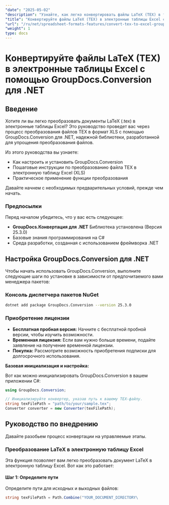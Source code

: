 ```yaml
---
"date": "2025-05-02"
"description": "Узнайте, как легко конвертировать файлы LaTeX (TEX) в таблицы Excel с помощью GroupDocs.Conversion для .NET. Следуйте нашему пошаговому руководству, разработанному специально для разработчиков."
"title": "Конвертируйте файлы LaTeX (TEX) в электронные таблицы Excel с помощью GroupDocs.Conversion для .NET"
"url": "/ru/net/spreadsheet-formats-features/convert-tex-to-excel-groupdocs-conversion-net/"
"weight": 1
type: docs
---
```

# Конвертируйте файлы LaTeX (TEX) в электронные таблицы Excel с помощью GroupDocs.Conversion для .NET

## Введение

Хотите ли вы легко преобразовать документы LaTeX (.tex) в электронные таблицы Excel? Это руководство проведет вас через процесс преобразования файлов TEX в формат XLS с помощью GroupDocs.Conversion для .NET, надежной библиотеки, разработанной для упрощения преобразования файлов.

Из этого руководства вы узнаете:
- Как настроить и установить GroupDocs.Conversion
- Пошаговые инструкции по преобразованию файла TEX в электронную таблицу Excel (XLS)
- Практическое применение функции преобразования

Давайте начнем с необходимых предварительных условий, прежде чем начать.

### Предпосылки

Перед началом убедитесь, что у вас есть следующее:

- **GroupDocs.Конвертация для .NET** Библиотека установлена (Версия 25.3.0)
- Базовые знания программирования на C#
- Среда разработки, созданная с использованием фреймворка .NET

## Настройка GroupDocs.Conversion для .NET

Чтобы начать использовать GroupDocs.Conversion, выполните следующие шаги по установке в зависимости от предпочитаемого вами менеджера пакетов:

### Консоль диспетчера пакетов NuGet

```bash
dotnet add package GroupDocs.Conversion --version 25.3.0
```

### Приобретение лицензии

- **Бесплатная пробная версия:** Начните с бесплатной пробной версии, чтобы изучить возможности.
- **Временная лицензия:** Если вам нужно больше времени, подайте заявление на получение временной лицензии.
- **Покупка:** Рассмотрите возможность приобретения подписки для долгосрочного использования.

**Базовая инициализация и настройка:**

Вот как можно инициализировать GroupDocs.Conversion в вашем приложении C#:

```csharp
using GroupDocs.Conversion;

// Инициализируйте конвертер, указав путь к вашему TEX-файлу.
string texFilePath = "path/to/your/sample.tex";
Converter converter = new Converter(texFilePath);
```

## Руководство по внедрению

Давайте разобьем процесс конвертации на управляемые этапы.

### Преобразование LaTeX в электронную таблицу Excel

Эта функция позволяет вам легко преобразовать документ LaTeX в электронную таблицу Excel. Вот как это работает:

#### Шаг 1: Определите пути

Определите пути для исходных и выходных файлов:

```csharp
string texFilePath = Path.Combine("YOUR_DOCUMENT_DIRECTORY\